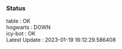 ### Status


table : OK  
hogwarts : DOWN  
icy-bot : OK  
Latest Update : 2023-01-19 16:12:29.586408
